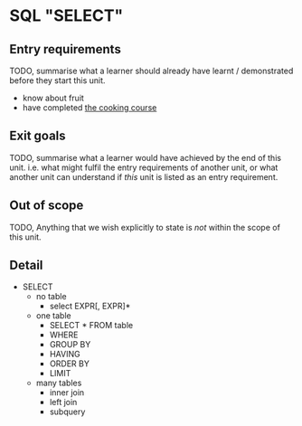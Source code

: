# SQL "SELECT"

## Entry requirements

TODO, summarise what a learner should already have learnt / demonstrated
before they start this unit.

- know about fruit
- have completed [the cooking course](cooking.md)

## Exit goals

TODO, summarise what a learner would have achieved by the end of this unit.
i.e. what might fulfil the entry requirements of another unit, or what another unit
can understand if _this_ unit is listed as an entry requirement.

## Out of scope

TODO, Anything that we wish explicitly to state is _not_ within the scope of this unit.

## Detail

- SELECT
  - no table
    - select EXPR[, EXPR]\*
  - one table
    - SELECT \* FROM table
    - WHERE
    - GROUP BY
    - HAVING
    - ORDER BY
    - LIMIT
  - many tables
    - inner join
    - left join
    - subquery
